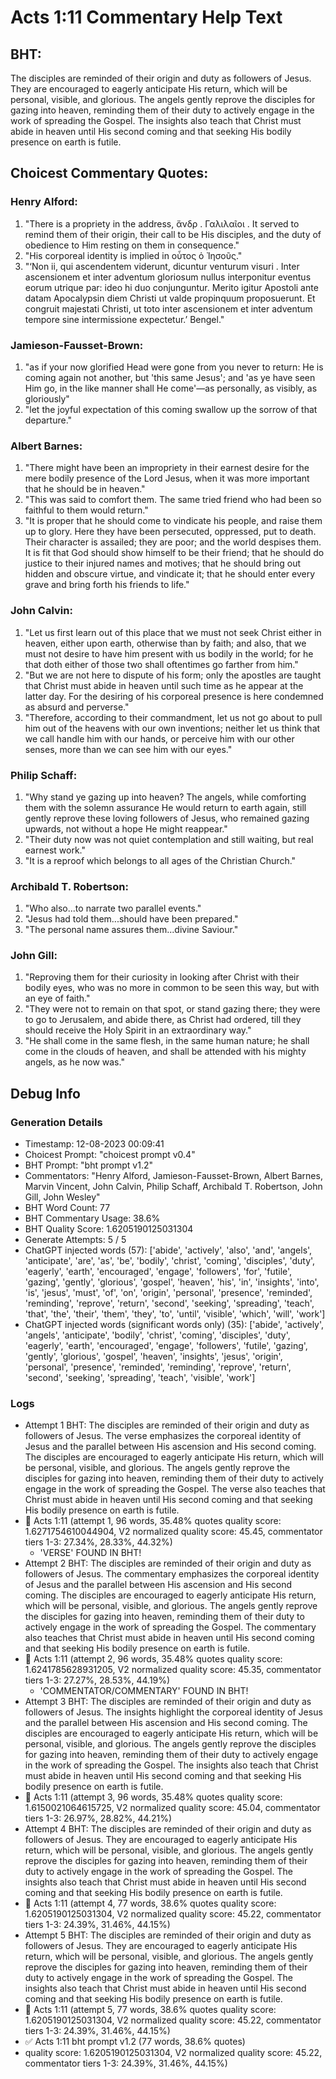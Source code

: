 # Acts 1:11 Commentary Help Text

## BHT:
The disciples are reminded of their origin and duty as followers of Jesus. They are encouraged to eagerly anticipate His return, which will be personal, visible, and glorious. The angels gently reprove the disciples for gazing into heaven, reminding them of their duty to actively engage in the work of spreading the Gospel. The insights also teach that Christ must abide in heaven until His second coming and that seeking His bodily presence on earth is futile.

## Choicest Commentary Quotes:
### Henry Alford:
1. "There is a propriety in the address, ἄνδρ . Γαλιλαῖοι . It served to remind them of their origin, their call to be His disciples, and the duty of obedience to Him resting on them in consequence."
2. "His corporeal identity is implied in οὗτος ὁ Ἰησοῦς."
3. "‘Non ii, qui ascendentem viderunt, dicuntur venturum visuri . Inter ascensionem et inter adventum gloriosum nullus interponitur eventus eorum utrique par: ideo hi duo conjunguntur. Merito igitur Apostoli ante datam Apocalypsin diem Christi ut valde propinquum proposuerunt. Et congruit majestati Christi, ut toto inter ascensionem et inter adventum tempore sine intermissione expectetur.’ Bengel."

### Jamieson-Fausset-Brown:
1. "as if your now glorified Head were gone from you never to return: He is coming again not another, but 'this same Jesus'; and 'as ye have seen Him go, in the like manner shall He come'—as personally, as visibly, as gloriously" 
2. "let the joyful expectation of this coming swallow up the sorrow of that departure."

### Albert Barnes:
1. "There might have been an impropriety in their earnest desire for the mere bodily presence of the Lord Jesus, when it was more important that he should be in heaven."
2. "This was said to comfort them. The same tried friend who had been so faithful to them would return."
3. "It is proper that he should come to vindicate his people, and raise them up to glory. Here they have been persecuted, oppressed, put to death. Their character is assailed; they are poor; and the world despises them. It is fit that God should show himself to be their friend; that he should do justice to their injured names and motives; that he should bring out hidden and obscure virtue, and vindicate it; that he should enter every grave and bring forth his friends to life."

### John Calvin:
1. "Let us first learn out of this place that we must not seek Christ either in heaven, either upon earth, otherwise than by faith; and also, that we must not desire to have him present with us bodily in the world; for he that doth either of those two shall oftentimes go farther from him."
2. "But we are not here to dispute of his form; only the apostles are taught that Christ must abide in heaven until such time as he appear at the latter day. For the desiring of his corporeal presence is here condemned as absurd and perverse."
3. "Therefore, according to their commandment, let us not go about to pull him out of the heavens with our own inventions; neither let us think that we call handle him with our hands, or perceive him with our other senses, more than we can see him with our eyes."

### Philip Schaff:
1. "Why stand ye gazing up into heaven? The angels, while comforting them with the solemn assurance He would return to earth again, still gently reprove these loving followers of Jesus, who remained gazing upwards, not without a hope He might reappear."
2. "Their duty now was not quiet contemplation and still waiting, but real earnest work."
3. "It is a reproof which belongs to all ages of the Christian Church."

### Archibald T. Robertson:
1. "Who also...to narrate two parallel events."
2. "Jesus had told them...should have been prepared."
3. "The personal name assures them...divine Saviour."

### John Gill:
1. "Reproving them for their curiosity in looking after Christ with their bodily eyes, who was no more in common to be seen this way, but with an eye of faith."
2. "They were not to remain on that spot, or stand gazing there; they were to go to Jerusalem, and abide there, as Christ had ordered, till they should receive the Holy Spirit in an extraordinary way."
3. "He shall come in the same flesh, in the same human nature; he shall come in the clouds of heaven, and shall be attended with his mighty angels, as he now was."


## Debug Info
### Generation Details
- Timestamp: 12-08-2023 00:09:41
- Choicest Prompt: "choicest prompt v0.4"
- BHT Prompt: "bht prompt v1.2"
- Commentators: "Henry Alford, Jamieson-Fausset-Brown, Albert Barnes, Marvin Vincent, John Calvin, Philip Schaff, Archibald T. Robertson, John Gill, John Wesley"
- BHT Word Count: 77
- BHT Commentary Usage: 38.6%
- BHT Quality Score: 1.6205190125031304
- Generate Attempts: 5 / 5
- ChatGPT injected words (57):
	['abide', 'actively', 'also', 'and', 'angels', 'anticipate', 'are', 'as', 'be', 'bodily', 'christ', 'coming', 'disciples', 'duty', 'eagerly', 'earth', 'encouraged', 'engage', 'followers', 'for', 'futile', 'gazing', 'gently', 'glorious', 'gospel', 'heaven', 'his', 'in', 'insights', 'into', 'is', 'jesus', 'must', 'of', 'on', 'origin', 'personal', 'presence', 'reminded', 'reminding', 'reprove', 'return', 'second', 'seeking', 'spreading', 'teach', 'that', 'the', 'their', 'them', 'they', 'to', 'until', 'visible', 'which', 'will', 'work']
- ChatGPT injected words (significant words only) (35):
	['abide', 'actively', 'angels', 'anticipate', 'bodily', 'christ', 'coming', 'disciples', 'duty', 'eagerly', 'earth', 'encouraged', 'engage', 'followers', 'futile', 'gazing', 'gently', 'glorious', 'gospel', 'heaven', 'insights', 'jesus', 'origin', 'personal', 'presence', 'reminded', 'reminding', 'reprove', 'return', 'second', 'seeking', 'spreading', 'teach', 'visible', 'work']

### Logs
- Attempt 1 BHT: The disciples are reminded of their origin and duty as followers of Jesus. The verse emphasizes the corporeal identity of Jesus and the parallel between His ascension and His second coming. The disciples are encouraged to eagerly anticipate His return, which will be personal, visible, and glorious. The angels gently reprove the disciples for gazing into heaven, reminding them of their duty to actively engage in the work of spreading the Gospel. The verse also teaches that Christ must abide in heaven until His second coming and that seeking His bodily presence on earth is futile.
- 🔄 Acts 1:11 (attempt 1, 96 words, 35.48% quotes quality score: 1.6271754610044904, V2 normalized quality score: 45.45, commentator tiers 1-3: 27.34%, 28.33%, 44.32%) 
	- 'VERSE' FOUND IN BHT!
- Attempt 2 BHT: The disciples are reminded of their origin and duty as followers of Jesus. The commentary emphasizes the corporeal identity of Jesus and the parallel between His ascension and His second coming. The disciples are encouraged to eagerly anticipate His return, which will be personal, visible, and glorious. The angels gently reprove the disciples for gazing into heaven, reminding them of their duty to actively engage in the work of spreading the Gospel. The commentary also teaches that Christ must abide in heaven until His second coming and that seeking His bodily presence on earth is futile.
- 🔄 Acts 1:11 (attempt 2, 96 words, 35.48% quotes quality score: 1.6241785628931205, V2 normalized quality score: 45.35, commentator tiers 1-3: 27.27%, 28.53%, 44.19%) 
	- 'COMMENTATOR/COMMENTARY' FOUND IN BHT!
- Attempt 3 BHT: The disciples are reminded of their origin and duty as followers of Jesus. The insights highlight the corporeal identity of Jesus and the parallel between His ascension and His second coming. The disciples are encouraged to eagerly anticipate His return, which will be personal, visible, and glorious. The angels gently reprove the disciples for gazing into heaven, reminding them of their duty to actively engage in the work of spreading the Gospel. The insights also teach that Christ must abide in heaven until His second coming and that seeking His bodily presence on earth is futile.
- 🔄 Acts 1:11 (attempt 3, 96 words, 35.48% quotes quality score: 1.6150021064615725, V2 normalized quality score: 45.04, commentator tiers 1-3: 26.97%, 28.82%, 44.21%)
- Attempt 4 BHT: The disciples are reminded of their origin and duty as followers of Jesus. They are encouraged to eagerly anticipate His return, which will be personal, visible, and glorious. The angels gently reprove the disciples for gazing into heaven, reminding them of their duty to actively engage in the work of spreading the Gospel. The insights also teach that Christ must abide in heaven until His second coming and that seeking His bodily presence on earth is futile.
- 🔄 Acts 1:11 (attempt 4, 77 words, 38.6% quotes quality score: 1.6205190125031304, V2 normalized quality score: 45.22, commentator tiers 1-3: 24.39%, 31.46%, 44.15%)
- Attempt 5 BHT: The disciples are reminded of their origin and duty as followers of Jesus. They are encouraged to eagerly anticipate His return, which will be personal, visible, and glorious. The angels gently reprove the disciples for gazing into heaven, reminding them of their duty to actively engage in the work of spreading the Gospel. The insights also teach that Christ must abide in heaven until His second coming and that seeking His bodily presence on earth is futile.
- 🔄 Acts 1:11 (attempt 5, 77 words, 38.6% quotes quality score: 1.6205190125031304, V2 normalized quality score: 45.22, commentator tiers 1-3: 24.39%, 31.46%, 44.15%)
- ✅ Acts 1:11 bht prompt v1.2 (77 words, 38.6% quotes)
- quality score: 1.6205190125031304, V2 normalized quality score: 45.22, commentator tiers 1-3: 24.39%, 31.46%, 44.15%)